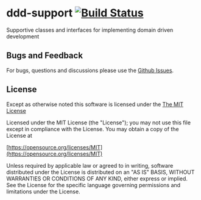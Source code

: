 # ddd-support [![Build Status](https://travis-ci.org/wingsofovnia/ddd-support.svg?branch=master)](https://travis-ci.org/wingsofovnia/ddd-support)
Supportive classes and interfaces for implementing domain driven development

## Bugs and Feedback
For bugs, questions and discussions please use the [Github Issues](https://github.com/wingsofovnia/ddd-support/issues).

## License
Except as otherwise noted this software is licensed under the [The MIT License](https://opensource.org/licenses/MIT)

Licensed under the MIT License (the "License"); you may not use this file except in compliance with the License. You may obtain a copy of the License at

[https://opensource.org/licenses/MIT](https://opensource.org/licenses/MIT)

Unless required by applicable law or agreed to in writing, software distributed under the License is distributed on an "AS IS" BASIS, WITHOUT WARRANTIES OR CONDITIONS OF ANY KIND, either express or implied. See the License for the specific language governing permissions and limitations under the License.
